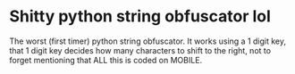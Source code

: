 # Shitty python string obfuscator lol
The worst (first timer) python string obfuscator. 
It works using a 1 digit key, that 1 digit key decides how many characters to shift to the right, not to forget mentioning that ALL this is coded on MOBILE.
